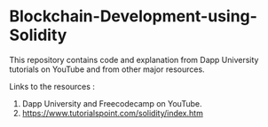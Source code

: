# Blockchain-Development-using-Solidity
This repository contains code and explanation from Dapp University tutorials on YouTube and from other major resources.

Links to the resources :

1. Dapp University and Freecodecamp on YouTube.
2. https://www.tutorialspoint.com/solidity/index.htm
